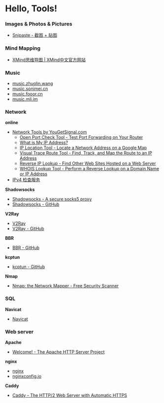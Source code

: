 # Hello, Tools!

### Images & Photos & Pictures

* [Snipaste - 截图 + 贴图](https://zh.snipaste.com/)

### Mind Mapping

* [XMind思维导图 | XMind中文官方网站](https://www.xmind.cn/)

### Music

* [music.zhuolin.wang](http://music.zhuolin.wang/)
* [music.sonimei.cn](http://music.sonimei.cn/)
* [music.fooor.cn](http://music.fooor.cn/)
* [music.mli.im](https://music.mli.im/music.web)

### Network

**online**

* [Network Tools by YouGetSignal.com](https://www.yougetsignal.com/)
    * [Open Port Check Tool - Test Port Forwarding on Your Router](https://www.yougetsignal.com/tools/open-ports/)
    * [What is My IP Address?](https://www.yougetsignal.com/what-is-my-ip-address/)
    * [IP Location Tool - Locate a Network Address on a Google Map](https://www.yougetsignal.com/tools/network-location/)
    * [Visual Trace Route Tool - Find, Track, and Map the Route to an IP Address](https://www.yougetsignal.com/tools/visual-tracert/)
    * [Reverse IP Lookup - Find Other Web Sites Hosted on a Web Server](https://www.yougetsignal.com/tools/web-sites-on-web-server/)
    * [WHOIS Lookup Tool - Perform a Reverse Lookup on a Domain Name or IP Address](https://www.yougetsignal.com/tools/whois-lookup/)
* [IPv4 检查服务](https://ipcheck.need.sh/)

**Shadowsocks**

* [Shadowsocks - A secure socks5 proxy](https://shadowsocks.org/)
* [Shadowsocks - GitHub](https://github.com/shadowsocks/shadowsocks)

**V2Ray**

* [V2Ray](https://www.v2ray.com/)
* [V2Ray - GitHub](https://github.com/v2ray/v2ray-core)

**BBR**

* [BBR - GitHub](https://github.com/google/bbr)

**kcptun**

* [kcptun - GitHub](https://github.com/xtaci/kcptun)

**Nmap**

* [Nmap: the Network Mapper - Free Security Scanner](https://nmap.org/)

### SQL

**Navicat**

* [Navicat](https://www.navicat.com.cn/)

### Web server

**Apache**

* [Welcome! - The Apache HTTP Server Project](https://httpd.apache.org/)

**nginx**

* [nginx](https://nginx.org/en/)
* [nginxconfig.io](https://nginxconfig.io/)

**Caddy**

* [Caddy - The HTTP/2 Web Server with Automatic HTTPS](https://caddyserver.com/)
